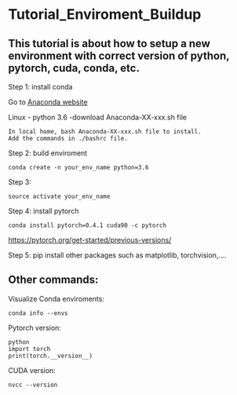 # Tutorial_Enviroment_Buildup
## This tutorial is about how to setup a new environment with correct version of python, pytorch, cuda, conda, etc.


Step 1: install conda

  Go to [Anaconda website](https://www.anaconda.com/distribution/)
  
  Linux - python 3.6 -download Anaconda-XX-xxx.sh file
  
    In local home, bash Anaconda-XX-xxx.sh file to install.
    Add the commands in ./bashrc file.
  
  
Step 2: build enviroment

    conda create -n your_env_name python=3.6
  
Step 3:

    source activate your_env_name
  
Step 4: install pytorch

    conda install pytorch=0.4.1 cuda90 -c pytorch
 https://pytorch.org/get-started/previous-versions/
    
Step 5:
    pip install other packages such as matplotlib, torchvision,....



## Other commands:

Visualize Conda enviroments:

    conda info --envs
    
    
Pytorch version:

    python
    import torch
    print(torch.__version__)
    
    
CUDA version:

    nvcc --version
    
    
